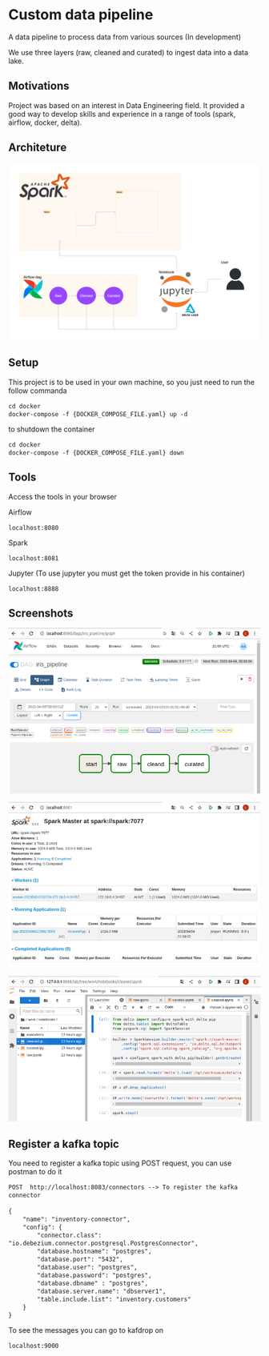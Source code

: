 # Custom data pipeline

A data pipeline to process data from various sources (In development)

We use three layers (raw, cleaned and curated) to ingest data into a data lake.

## Motivations

Project was based on an interest in Data Engineering field. It provided a good way to develop skills and experience in a range of tools (spark, airflow, docker, delta).

## Architeture

![Architeture.png](images/Architeture.png)

## Setup

This project is to be used in your own machine, so you just need to run the follow commanda

```commandline
cd docker
docker-compose -f {DOCKER_COMPOSE_FILE.yaml} up -d

```

to shutdown the container 

```commandline
cd docker
docker-compose -f {DOCKER_COMPOSE_FILE.yaml} down
```

## Tools

Access the tools in your browser

Airflow

```commandline
localhost:8080
```

Spark

```commandline
localhost:8081
```

Jupyter (To use jupyter you must get the token provide in his container)

```commandline
localhost:8888
```

## Screenshots

![airflow.png](images/airflow.png)

![spark.png](images/spark.png)

![jupyter.png](images/jupyter.png)

## Register a kafka topic

You need to register a kafka topic using POST request, you can use postman to do it

```commandline
POST  http://localhost:8083/connectors --> To register the kafka connector

{
    "name": "inventory-connector",
    "config": {
        "connector.class": "io.debezium.connector.postgresql.PostgresConnector",
        "database.hostname": "postgres",
        "database.port": "5432",
        "database.user": "postgres",
        "database.password": "postgres",
        "database.dbname" : "postgres",
        "database.server.name": "dbserver1",
        "table.include.list": "inventory.customers"
    }
}  
```

To see the messages you can go to kafdrop on

```commandline
localhost:9000
```